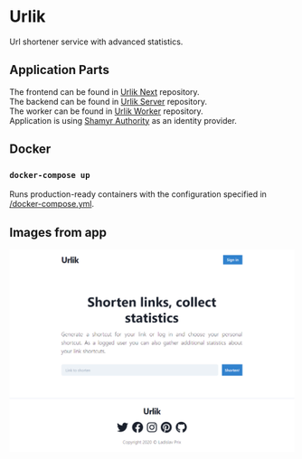 # Urlik 

Url shortener service with advanced statistics.

## Application Parts

The frontend can be found in [Urlik Next](https://github.com/prixladi/urlik-next) repository.<br />
The backend can be found in [Urlik Server](https://github.com/prixladi/urlik-server) repository.<br />
The worker can be found in [Urlik Worker](https://github.com/prixladi/urlik-worker) repository.<br />
Application is using [Shamyr Authority](https://github.com/prixladi/shamyr-cloud-authority) as an identity provider.

## Docker

### `docker-compose up`

Runs production-ready containers with the configuration specified in [/docker-compose.yml](docker-compose.yml).

## Images from app

![index](assets/index.png)
